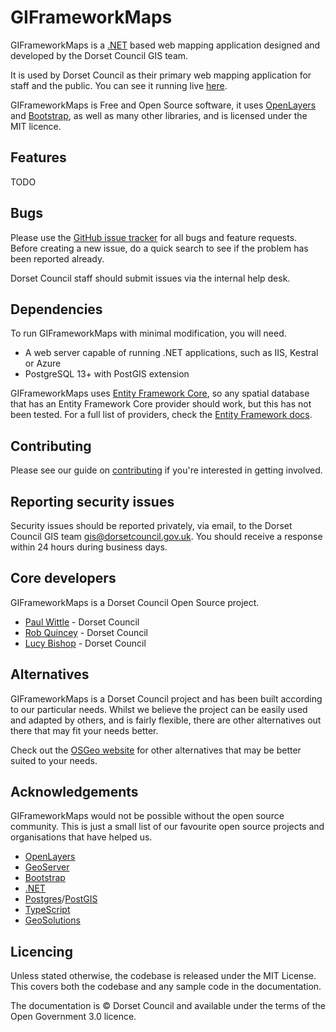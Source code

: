 GIFrameworkMaps
============

GIFrameworkMaps is a [.NET](https://dot.net) based web mapping application designed and developed by the Dorset Council GIS team.

It is used by Dorset Council as their primary web mapping application for staff and the public. You can see it running live [here](https://gi.dorsetcouncil.gov.uk/dorsetexplorer).

GIFrameworkMaps is Free and Open Source software, it uses [OpenLayers](https://openlayers.org/) and [Bootstrap](https://getbootstrap.com/), as well as many other libraries, and is licensed under the MIT licence.

## Features
TODO

## Bugs

Please use the [GitHub issue tracker](https://github.com/Dorset-Council-UK/GIFramework-Maps/issues) for all bugs and feature requests. Before creating a new issue, do a quick search to see if the problem has been reported already.

Dorset Council staff should submit issues via the internal help desk.

## Dependencies
To run GIFrameworkMaps with minimal modification, you will need.
- A web server capable of running .NET applications, such as IIS, Kestral or Azure
- PostgreSQL 13+ with PostGIS extension

GIFrameworkMaps uses [Entity Framework Core](https://docs.microsoft.com/en-us/ef/core/), so any spatial database that has an Entity Framework Core provider should work, but this has not been tested. For a full list of providers, check the [Entity Framework docs](https://docs.microsoft.com/en-us/ef/core/providers/?tabs=dotnet-core-cli).

## Contributing

Please see our guide on [contributing](CONTRIBUTING.md) if you're interested in getting involved.

## Reporting security issues

Security issues should be reported privately, via email, to the Dorset Council GIS team gis@dorsetcouncil.gov.uk. You should receive a response within 24 hours during business days.

## Core developers

GIFrameworkMaps is a Dorset Council Open Source project.

- [Paul Wittle](https://github.com/paul-dorsetcouncil) - Dorset Council
- [Rob Quincey](https://github.com/RobQuincey-DC) - Dorset Council
- [Lucy Bishop](https://github.com/VulpesFerrilata) - Dorset Council

## Alternatives

GIFrameworkMaps is a Dorset Council project and has been built according to our particular needs. Whilst we believe the project can be easily used and adapted
by others, and is fairly flexible, there are other alternatives out there that may fit your needs better.

Check out the [OSGeo website](https://www.osgeo.org/choose-a-project/) for other alternatives that may be better suited to your needs.

## Acknowledgements

GIFrameworkMaps would not be possible without the open source community. This is just a small list of our favourite open source projects and organisations that have helped us.

- [OpenLayers](https://openlayers.org)
- [GeoServer](https://geoserver.org)
- [Bootstrap](https://getbootstrap.com)
- [.NET](https://dot.net)
- [Postgres](https://www.postgresql.org/)/[PostGIS](https://postgis.net/)
- [TypeScript](https://typescriptlang.org)
- [GeoSolutions](https://geosolutionsgroup.com)

## Licencing
Unless stated otherwise, the codebase is released under the MIT License. This covers both the codebase and any sample code in the documentation.

The documentation is © Dorset Council and available under the terms of the Open Government 3.0 licence.

